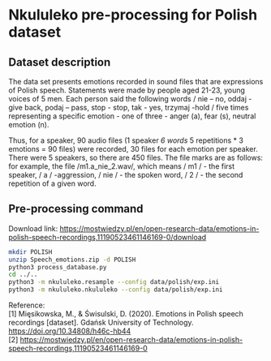 # Nkululeko pre-processing for Polish dataset

## Dataset description  

The data set presents emotions recorded in sound files that are expressions of Polish speech. Statements were made by people aged 21-23, young voices of 5 men. Each person said the following words / nie – no, oddaj - give back, podaj – pass, stop - stop, tak - yes, trzymaj -hold / five times representing a specific emotion - one of three - anger (a), fear (s), neutral emotion (n).

Thus, for a speaker, 90 audio files (1 speaker *6 words* 5 repetitions * 3 emotions = 90 files) were recorded, 30 files for each emotion per speaker. There were 5 speakers, so there are 450 files. The file marks are as follows: for example, the file /m1.a_nie_2.wav/, which means / m1 / - the first speaker, / a / -aggression, / nie / - the spoken word, / 2 / - the second repetition of a given word.

## Pre-processing command

Download link: <https://mostwiedzy.pl/en/open-research-data/emotions-in-polish-speech-recordings,11190523461146169-0/download>

```bash
mkdir POLISH
unzip Speech_emotions.zip -d POLISH
python3 process_database.py
cd ../..
python3 -m nkululeko.resample --config data/polish/exp.ini
python3 -m nkululeko.nkululeko --config data/polish/exp.ini
```

Reference:  
[1] Mięsikowska, M., & Świsulski, D. (2020). Emotions in Polish speech recordings  [dataset]. Gdańsk University of Technology. <https://doi.org/10.34808/h46c-hb44>  
[2] <https://mostwiedzy.pl/en/open-research-data/emotions-in-polish-speech-recordings,11190523461146169-0>
